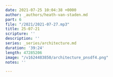```yaml
---
date: 2021-07-25 10:04:38 +0000
author: _authors/heath-van-staden.md
part: 6
file: "/2021/2021-07-27.mp3"
title: 25-07-21
scripture: ''
description: ''
series: _series/architecture.md
duration: '39:24'
length: 47285206
image: "/v1624483850/architecture_pnsdf4.png"
notes: ''

---
```

